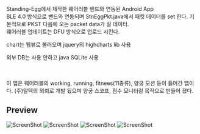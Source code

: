 Standing-Egg에서 제작한 웨어러블 밴드와 연동된 Android App<br>
BLE 4.0 방식으로 밴드와 연동되며 StnEggPkt.java에서 패킷 데이터를 set 한다. 기본적으로 PKST 다음에 오는 packet data가 실 데이터.<br>
웨어러블 업데이트는 DFU 방식으로 업로드 시킨다.<br>

chart는 웹뷰로 불러오며 jquery의 highcharts lib 사용<br>

외부 DB는 사용 안하고 java SQLite 사용<br><br><br>

이 앱은 웨어러블의 working, running, fitnees(11종류), 양궁 모션 등이 들어간 앱이다. (주)알텍의 외뢰로 개발 됬으며 양궁 스코프, 점수 모니터링 목적으로 만들어 졌다.

## Preview
![ScreenShot](https://github.com/hanscom95/android/tree/main/standing_egg/Archery_Wearable_Band/screenshot/intro_layout.png)
![ScreenShot](https://github.com/hanscom95/android/tree/main/standing_egg/Archery_Wearable_Band/screenshot/Screenshot_20170404-162626.png)
![ScreenShot](https://github.com/hanscom95/android/tree/main/standing_egg/Archery_Wearable_Band/screenshot/Screenshot_20170407-161128.png)
![ScreenShot](https://github.com/hanscom95/android/tree/main/standing_egg/Archery_Wearable_Band/screenshot/Screenshot_20170404-183548.png)